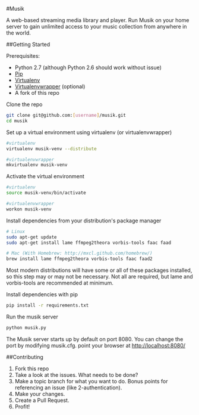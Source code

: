 #Musik

A web-based streaming media library and player. Run Musik on your home server to gain unlimited access to your music collection from anywhere in the world.

##Getting Started

Prerequisites:
- Python 2.7 (although Python 2.6 should work without issue)
- [Pip](http://www.pip-installer.org/en/latest/)
- [Virtualenv](http://pypi.python.org/pypi/virtualenv)
- [Virtualenvwrapper](http://www.doughellmann.com/projects/virtualenvwrapper/) (optional)
- A fork of this repo

Clone the repo

``` bash
git clone git@github.com:[username]/musik.git
cd musik
```

Set up a virtual environment using virtualenv (or virtualenvwrapper)

``` bash
#virtualenv
virtualenv musik-venv --distribute

#virtualenvwrapper
mkvirtualenv musik-venv
```

Activate the virtual environment

``` bash
#virtualenv
source musik-venv/bin/activate

#virtualenvwrapper
workon musik-venv
```

Install dependencies from your distribution's package manager
```bash
# Linux
sudo apt-get update
sudo apt-get install lame ffmpeg2theora vorbis-tools faac faad

# Mac (With Homebrew: http://mxcl.github.com/homebrew/)
brew install lame ffmpeg2theora vorbis-tools faac faad2
```

Most modern distributions will have some or all of these packages installed, so this step may or may not be necessary. Not all are required, but lame and vorbis-tools are recommended at minimum.

Install dependencies with pip

``` bash
pip install -r requirements.txt
```

Run the musik server
``` bash
python musik.py
```
The Musik server starts up by default on port 8080. You can change the port by modifying musik.cfg.
point your browser at [http://localhost:8080/](http://localhost:8080/)

##Contributing

1. Fork this repo
1. Take a look at the issues. What needs to be done?
1. Make a topic branch for what you want to do. Bonus points for referencing an issue (like 2-authentication).
1. Make your changes.
1. Create a Pull Request.
1. Profit!